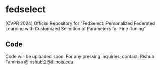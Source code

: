 # fedselect
[CVPR 2024] Official Repository for "FedSelect: Personalized Federated Learning with Customized Selection of Parameters for Fine-Tuning"

## Code 

Code will be uploaded soon. For any pressing inquiries, contact: Rishub Tamirisa @ rishubt2@illinois.edu
